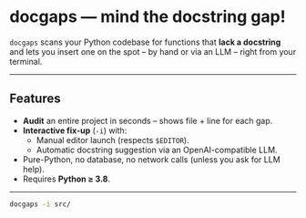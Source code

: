 # docgaps — mind the docstring gap!

`docgaps` scans your Python codebase for functions that **lack a docstring** and lets you
insert one on the spot – by hand or via an LLM – right from your terminal.

---

## Features

- **Audit** an entire project in seconds – shows file + line for each gap.
- **Interactive fix-up** (`-i`) with:
    - Manual editor launch (respects `$EDITOR`).
    - Automatic docstring suggestion via an OpenAI-compatible LLM.
- Pure-Python, no database, no network calls (unless you ask for LLM help).
- Requires **Python ≥ 3.8**.

---

```bash
docgaps -i src/
```
